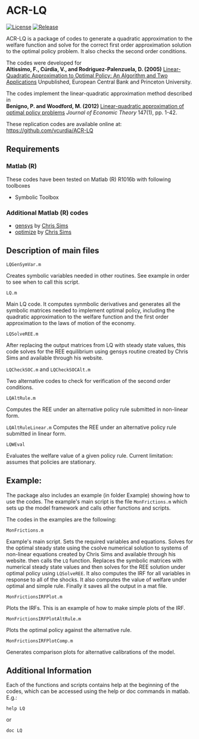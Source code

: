 # ACR-LQ

[![License](https://img.shields.io/badge/License-BSD%203--clause-green.svg)](./LICENSE)
[![Release](https://img.shields.io/badge/Release-1.0.2-blue.svg)](https://github.com/vcurdia/ACR-LQ/releases/tag/v1.0.2)

ACR-LQ is a package of codes to generate a quadratic approximation to the
welfare function and solve for the correct first order approximation solution
to the optimal policy problem. It also checks the second order conditions.

The codes were developed for  
**Altissimo, F., Cúrdia, V., and Rodriguez-Palenzuela, D. (2005)**
[Linear-Quadratic Approximation to Optimal Policy: An Algorithm and Two Applications](https://github.com/vcurdia/ACR-LQ/blob/master/ACR2005-LQ-Paper.pdf) 
Unpublished, European Central Bank and Princeton University.

The codes implement the linear-quadratic approximation method described in  
**Benigno, P. and Woodford, M. (2012)**
[Linear-quadratic approximation of optimal policy problems](http://www.sciencedirect.com/science/article/pii/S0022053111001451)
*Journal of Economic Theory* 147(1), pp. 1-42.

These replication codes are available online at:  
https://github.com/vcurdia/ACR-LQ



## Requirements

### Matlab (R) 
These codes have been tested on Matlab (R) R1016b with following toolboxes
- Symbolic Toolbox


### Additional Matlab (R) codes
- [gensys](http://sims.princeton.edu/yftp/gensys/)
  by [Chris Sims](http://www.princeton.edu/~sims/)
- [optimize](http://dge.repec.org/codes/sims/optimize/)
  by [Chris Sims](http://www.princeton.edu/~sims/)


## Description of main files

`LQGenSymVar.m`

Creates symbolic variables needed in other routines. See example in order to 
see when to call this script.

`LQ.m`

Main LQ code. It computes synmbolic derivatives and generates all the symbolic
matrices needed to implement optimal policy, including the quadratic 
approximation to the welfare function and the first order approximation to the
laws of motion of the economy.

`LQSolveREE.m`

After replacing the output matrices from LQ with steady state values, this code
solves for the REE equilibrium using gensys routine created by Chris Sims and 
available through his website.

`LQCheckSOC.m` and `LQCheckSOCAlt.m`

Two alternative codes to check for verification of the second order conditions.

`LQAltRule.m`

Computes the REE under an alternative policy rule submitted in non-linear form.

`LQAltRuleLinear.m`
Computes the REE under an alternative policy rule submitted in linear form.

`LQWEval`

Evaluates the welfare value of a given policy rule. 
Current limitation: assumes that policies are stationary.


## Example:

The package also includes an example (in folder Example) showing how to use the
codes. The example's main script is the file `MonFrictions.m` which sets up the
model framework and calls other functions and scripts.

The codes in the examples are the following:

`MonFrictions.m`

Example's main script. Sets the required variables and equations. Solves for
the optimal steady state using the csolve numerical solution to systems of 
non-linear equations created by Chris Sims and available through his website.
then calls the `LQ` function. Replaces the symbolic matrices with numerical 
steady state values and then solves for the REE solution under optimal policy
using `LQSolveREE`. It also computes the IRF for all variables in response to
all of the shocks. It also computes the value of welfare under optimal and
simple rule. Finally it saves all the output in a mat file.

`MonFrictionsIRFPlot.m`

Plots the IRFs. This is an example of how to make simple plots of the IRF.

`MonFrictionsIRFPlotAltRule.m`

Plots the optimal policy against the alternative rule.

`MonFrictionsIRFPlotComp.m`

Generates comparison plots for alternative calibrations of the model.


## Additional Information

Each of the functions and scripts contains help at the beginning of the codes,
which can be accessed using the help or doc commands in matlab. E.g.: 
```
help LQ
``` 
or 
```
doc LQ
```

